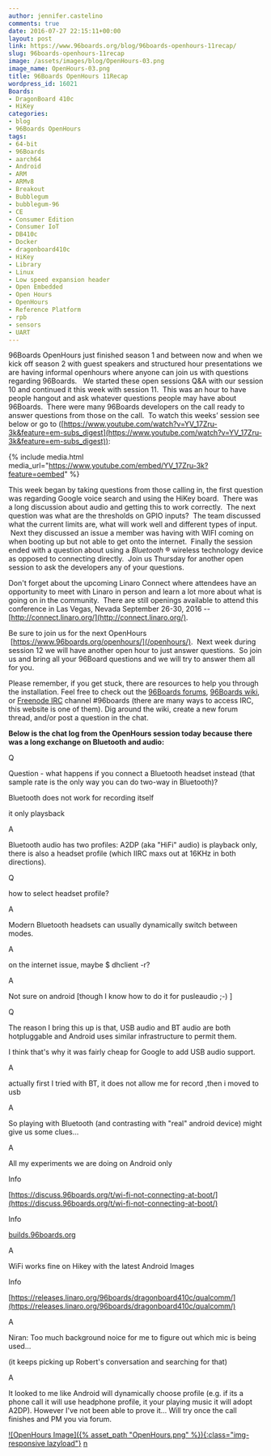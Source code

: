 ```yaml
---
author: jennifer.castelino
comments: true
date: 2016-07-27 22:15:11+00:00
layout: post
link: https://www.96boards.org/blog/96boards-openhours-11recap/
slug: 96boards-openhours-11recap
image: /assets/images/blog/OpenHours-03.png
image_name: OpenHours-03.png
title: 96Boards OpenHours 11Recap
wordpress_id: 16021
Boards:
- DragonBoard 410c
- HiKey
categories:
- blog
- 96Boards OpenHours
tags:
- 64-bit
- 96Boards
- aarch64
- Android
- ARM
- ARMv8
- Breakout
- Bubblegum
- bubblegum-96
- CE
- Consumer Edition
- Consumer IoT
- DB410c
- Docker
- dragonboard410c
- HiKey
- Library
- Linux
- Low speed expansion header
- Open Embedded
- Open Hours
- OpenHours
- Reference Platform
- rpb
- sensors
- UART
---
```


96Boards OpenHours just finished season 1 and between now and when we kick off season 2 with guest speakers and structured hour presentations we are having informal openhours where anyone can join us with questions regarding 96Boards.   We started these open sessions Q&A with our session 10 and continued it this week with session 11.  This was an hour to have people hangout and ask whatever questions people may have about 96Boards.  There were many 96Boards developers on the call ready to answer questions from those on the call.  To watch this weeks’ session see below or go to ([https://www.youtube.com/watch?v=YV_17Zru-3k&feature=em-subs_digest](https://www.youtube.com/watch?v=YV_17Zru-3k&feature=em-subs_digest)):

{% include media.html media_url="https://www.youtube.com/embed/YV_17Zru-3k?feature=oembed" %}

This week began by taking questions from those calling in, the first question was regarding Google voice search and using the HiKey board.  There was a long discussion about audio and getting this to work correctly.  The next question was what are the thresholds on GPIO inputs?  The team discussed what the current limits are, what will work well and different types of input.  Next they discussed an issue a member was having with WIFI coming on when booting up but not able to get onto the internet.  Finally the session ended with a question about using a _Bluetooth_ ® wireless technology device as opposed to connecting directly.  Join us Thursday for another open session to ask the developers any of your questions.

Don't forget about the upcoming Linaro Connect where attendees have an opportunity to meet with Linaro in person and learn a lot more about what is going on in the community.  There are still openings available to attend this conference in Las Vegas, Nevada September 26-30, 2016 --[http://connect.linaro.org/](http://connect.linaro.org/).

Be sure to join us for the next OpenHours  [https://www.96boards.org/openhours/](/openhours/).  Next week during session 12 we will have another open hour to just answer questions.  So join us and bring all your 96Board questions and we will try to answer them all for you.

Please remember, if you get stuck, there are resources to help you through the installation. Feel free to check out the [96Boards forums](https://discuss.96boards.org/), [96Boards wiki](https://github.com/96boards/documentation/wiki), or [Freenode IRC](http://webchat.freenode.net/?channels=%2396boards) channel #96boards (there are many ways to access IRC, this website is one of them). Dig around the wiki, create a new forum thread, and/or post a question in the chat.

**Below is the chat log from the OpenHours session today because there was a long exchange on Bluetooth and audio:**








Q













Question - what happens if you connect a Bluetooth headset instead (that sample rate is the only way you can do two-way in Bluetooth)?







Bluetooth does not work for recording itself












it only playsback























A












Bluetooth audio has two profiles: A2DP (aka "HiFi" audio) is playback only, there is also a headset profile (which IIRC maxs out at 16KHz in both directions).

















Q







how to select headset profile?



















A


















Modern Bluetooth headsets can usually dynamically switch between modes.




















A












on the internet issue, maybe $ dhclient -r?




















A









Not sure on android [though I know how to do it for pusleaudio ;-) ]

















Q












The reason I bring this up is that, USB audio and BT audio are both hotpluggable and Android uses similar infrastructure to permit them.






















I think that's why it was fairly cheap for Google to add USB audio support.




















A












actually first I tried with BT, it does not allow me for record ,then i moved to usb




















A












So playing with Bluetooth (and contrasting with "real" android device) might give us some clues...




















A












All my experiments we are doing on Android only























Info












[https://discuss.96boards.org/t/wi-fi-not-connecting-at-boot/](https://discuss.96boards.org/t/wi-fi-not-connecting-at-boot/)





























Info





















[builds.96boards.org](http://builds.96boards.org/)























A















WiFi works fine on Hikey with the latest Android Images




















Info












[https://releases.linaro.org/96boards/dragonboard410c/qualcomm/](https://releases.linaro.org/96boards/dragonboard410c/qualcomm/)




















A












Niran: Too much background noice for me to figure out which mic is being used...






















(it keeps picking up Robert's conversation and searching for that)




















A










It looked to me like Android will dynamically choose profile (e.g. if its a phone call it will use headphone profile, it your playing music it will adopt A2DP). However I've not been able to prove it... Will try once the call finishes and PM you via forum.








[![OpenHours Image]({% asset_path "OpenHours.png" %}){:class="img-responsive lazyload"}](/openhours/)
[n](/blog/installing-docker-aarch64-96boards-ce/)
